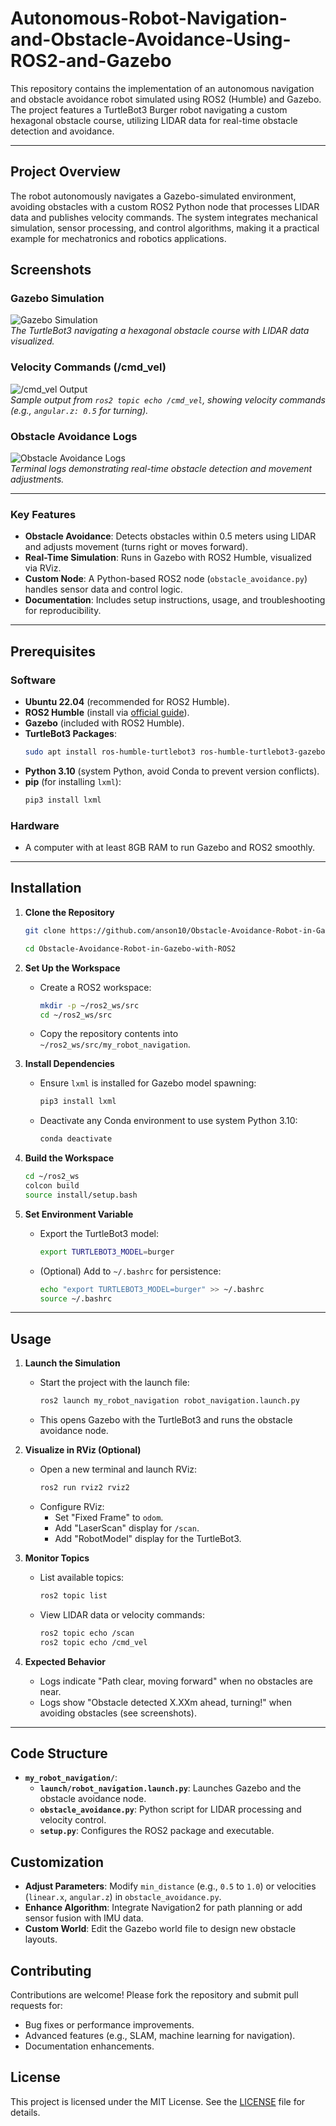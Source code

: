 # Autonomous-Robot-Navigation-and-Obstacle-Avoidance-Using-ROS2-and-Gazebo
This repository contains the implementation of an autonomous navigation and obstacle avoidance robot simulated using ROS2 (Humble) and Gazebo. The project features a TurtleBot3 Burger robot navigating a custom hexagonal obstacle course, utilizing LIDAR data for real-time obstacle detection and avoidance. 

---

## Project Overview

The robot autonomously navigates a Gazebo-simulated environment, avoiding obstacles with a custom ROS2 Python node that processes LIDAR data and publishes velocity commands. The system integrates mechanical simulation, sensor processing, and control algorithms, making it a practical example for mechatronics and robotics applications.

## Screenshots

### Gazebo Simulation
![Gazebo Simulation](images/animation.png)  
*The TurtleBot3 navigating a hexagonal obstacle course with LIDAR data visualized.*

### Velocity Commands (/cmd_vel)
![/cmd_vel Output](images/cmd_vel.png)  
*Sample output from `ros2 topic echo /cmd_vel`, showing velocity commands (e.g., `angular.z: 0.5` for turning).*

### Obstacle Avoidance Logs
![Obstacle Avoidance Logs](images/logs.png)  
*Terminal logs demonstrating real-time obstacle detection and movement adjustments.*

---
### Key Features
- **Obstacle Avoidance**: Detects obstacles within 0.5 meters using LIDAR and adjusts movement (turns right or moves forward).
- **Real-Time Simulation**: Runs in Gazebo with ROS2 Humble, visualized via RViz.
- **Custom Node**: A Python-based ROS2 node (`obstacle_avoidance.py`) handles sensor data and control logic.
- **Documentation**: Includes setup instructions, usage, and troubleshooting for reproducibility.

---

## Prerequisites

### Software
- **Ubuntu 22.04** (recommended for ROS2 Humble).
- **ROS2 Humble** (install via [official guide](https://docs.ros.org/en/humble/Installation.html)).
- **Gazebo** (included with ROS2 Humble).
- **TurtleBot3 Packages**:
  ```bash
  sudo apt install ros-humble-turtlebot3 ros-humble-turtlebot3-gazebo
  ```
- **Python 3.10** (system Python, avoid Conda to prevent version conflicts).
- **pip** (for installing `lxml`):
  ```bash
  pip3 install lxml
  ```

### Hardware
- A computer with at least 8GB RAM to run Gazebo and ROS2 smoothly.

---

## Installation

1. **Clone the Repository**
   ```bash
   git clone https://github.com/anson10/Obstacle-Avoidance-Robot-in-Gazebo-with-ROS2

   cd Obstacle-Avoidance-Robot-in-Gazebo-with-ROS2
   ```

2. **Set Up the Workspace**
   - Create a ROS2 workspace:
     ```bash
     mkdir -p ~/ros2_ws/src
     cd ~/ros2_ws/src
     ```
   - Copy the repository contents into `~/ros2_ws/src/my_robot_navigation`.

3. **Install Dependencies**
   - Ensure `lxml` is installed for Gazebo model spawning:
     ```bash
     pip3 install lxml
     ```
   - Deactivate any Conda environment to use system Python 3.10:
     ```bash
     conda deactivate
     ```

4. **Build the Workspace**
   ```bash
   cd ~/ros2_ws
   colcon build
   source install/setup.bash
   ```

5. **Set Environment Variable**
   - Export the TurtleBot3 model:
     ```bash
     export TURTLEBOT3_MODEL=burger
     ```
   - (Optional) Add to `~/.bashrc` for persistence:
     ```bash
     echo "export TURTLEBOT3_MODEL=burger" >> ~/.bashrc
     source ~/.bashrc
     ```

---

## Usage

1. **Launch the Simulation**
   - Start the project with the launch file:
     ```bash
     ros2 launch my_robot_navigation robot_navigation.launch.py
     ```
   - This opens Gazebo with the TurtleBot3 and runs the obstacle avoidance node.

2. **Visualize in RViz (Optional)**
   - Open a new terminal and launch RViz:
     ```bash
     ros2 run rviz2 rviz2
     ```
   - Configure RViz:
     - Set "Fixed Frame" to `odom`.
     - Add "LaserScan" display for `/scan`.
     - Add "RobotModel" display for the TurtleBot3.

3. **Monitor Topics**
   - List available topics:
     ```bash
     ros2 topic list
     ```
   - View LIDAR data or velocity commands:
     ```bash
     ros2 topic echo /scan
     ros2 topic echo /cmd_vel
     ```

4. **Expected Behavior**
   - Logs indicate "Path clear, moving forward" when no obstacles are near.
   - Logs show "Obstacle detected X.XXm ahead, turning!" when avoiding obstacles (see screenshots).

---



## Code Structure

- **`my_robot_navigation/`**:
  - **`launch/robot_navigation.launch.py`**: Launches Gazebo and the obstacle avoidance node.
  - **`obstacle_avoidance.py`**: Python script for LIDAR processing and velocity control.
  - **`setup.py`**: Configures the ROS2 package and executable.

## Customization

- **Adjust Parameters**: Modify `min_distance` (e.g., `0.5` to `1.0`) or velocities (`linear.x`, `angular.z`) in `obstacle_avoidance.py`.
- **Enhance Algorithm**: Integrate Navigation2 for path planning or add sensor fusion with IMU data.
- **Custom World**: Edit the Gazebo world file to design new obstacle layouts.

## Contributing

Contributions are welcome! Please fork the repository and submit pull requests for:
- Bug fixes or performance improvements.
- Advanced features (e.g., SLAM, machine learning for navigation).
- Documentation enhancements.

## License

This project is licensed under the MIT License. See the [LICENSE](LICENSE) file for details.
